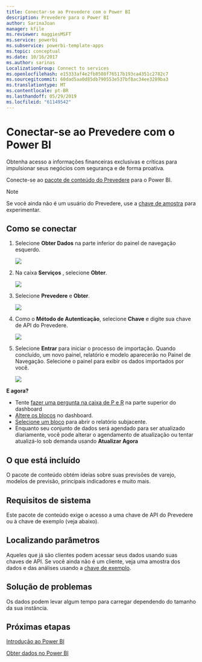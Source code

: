 ```yaml
---
title: Conectar-se ao Prevedere com o Power BI
description: Prevedere para o Power BI
author: SarinaJoan
manager: kfile
ms.reviewer: maggiesMSFT
ms.service: powerbi
ms.subservice: powerbi-template-apps
ms.topic: conceptual
ms.date: 10/16/2017
ms.author: sarinas
LocalizationGroup: Connect to services
ms.openlocfilehash: e15333af4e2fb8508f76517b193ca4351c2782c7
ms.sourcegitcommit: 60dad5aa0d85db790553e537bf8ac34ee3289ba3
ms.translationtype: MT
ms.contentlocale: pt-BR
ms.lasthandoff: 05/29/2019
ms.locfileid: "61149542"
---
```

# <a name="connect-to-prevedere-with-power-bi"></a>Conectar-se ao Prevedere com o Power BI
Obtenha acesso a informações financeiras exclusivas e críticas para impulsionar seus negócios com segurança e de forma proativa.

Conecte-se ao [pacote de conteúdo do Prevedere](https://app.powerbi.com/getdata/services/prevedere) para o Power BI.

>[!NOTE]
>Se você ainda não é um usuário do Prevedere, use a [chave de amostra](https://prevederepowerbiconnector.azurewebsites.net/static/learnmore.html) para experimentar.

## <a name="how-to-connect"></a>Como se conectar
1. Selecione **Obter Dados** na parte inferior do painel de navegação esquerdo.
   
   ![](media/service-connect-to-prevedere/getdata.png)
2. Na caixa **Serviços** , selecione **Obter**.
   
   ![](media/service-connect-to-prevedere/services.png)
3. Selecione **Prevedere** e **Obter**.
   
   ![](media/service-connect-to-prevedere/connect.png)
4. Como o **Método de Autenticação**, selecione **Chave** e digite sua chave de API do Prevedere.
   
    ![](media/service-connect-to-prevedere/creds.png)
5. Selecione **Entrar** para iniciar o processo de importação. Quando concluído, um novo painel, relatório e modelo aparecerão no Painel de Navegação. Selecione o painel para exibir os dados importados por você.
   
     ![](media/service-connect-to-prevedere/dashboard.png)

**E agora?**

* Tente [fazer uma pergunta na caixa de P e R](consumer/end-user-q-and-a.md) na parte superior do dashboard
* [Altere os blocos](service-dashboard-edit-tile.md) no dashboard.
* [Selecione um bloco](consumer/end-user-tiles.md) para abrir o relatório subjacente.
* Enquanto seu conjunto de dados será agendado para ser atualizado diariamente, você pode alterar o agendamento de atualização ou tentar atualizá-lo sob demanda usando **Atualizar Agora**

## <a name="whats-included"></a>O que está incluído
O pacote de conteúdo obtém ideias sobre suas previsões de varejo, modelos de previsão, principais indicadores e muito mais.

## <a name="system-requirements"></a>Requisitos de sistema
Este pacote de conteúdo exige o acesso a uma chave de API do Prevedere ou à chave de exemplo (veja abaixo).

## <a name="finding-parameters"></a>Localizando parâmetros
<a name="FindingParams"></a>

Aqueles que já são clientes podem acessar seus dados usando suas chaves de API. Se você ainda não é um cliente, veja uma amostra dos dados e das análises usando a [chave de exemplo](https://prevederepowerbiconnector.azurewebsites.net/static/learnmore.html).

## <a name="troubleshooting"></a>Solução de problemas
Os dados podem levar algum tempo para carregar dependendo do tamanho da sua instância.

## <a name="next-steps"></a>Próximas etapas
[Introdução ao Power BI](service-get-started.md)

[Obter dados no Power BI](service-get-data.md)

